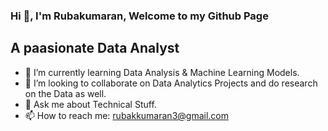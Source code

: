 ### Hi 👋, I'm Rubakumaran,  Welcome to my Github Page

   ## A paasionate Data Analyst 

- 🌱 I’m currently learning Data Analysis & Machine Learning Models.
- 👯 I’m looking to collaborate on  Data Analytics Projects and do research on the Data as well.
- 💬 Ask me about Technical Stuff.
- 📫 How to reach me: rubakkumaran3@gmail.com

